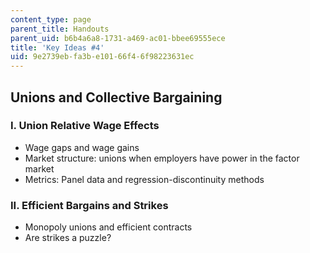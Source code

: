 ```yaml
---
content_type: page
parent_title: Handouts
parent_uid: b6b4a6a8-1731-a469-ac01-bbee69555ece
title: 'Key Ideas #4'
uid: 9e2739eb-fa3b-e101-66f4-6f98223631ec
---
```


Unions and Collective Bargaining
--------------------------------

### I. Union Relative Wage Effects

*   Wage gaps and wage gains
*   Market structure: unions when employers have power in the factor market
*   Metrics: Panel data and regression-discontinuity methods

### II. Efficient Bargains and Strikes

*   Monopoly unions and efficient contracts
*   Are strikes a puzzle?